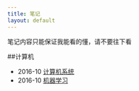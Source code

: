```yaml
---
title: 笔记
layout: default
---
```



笔记内容只能保证我能看的懂，请不要往下看

##计算机
- 2016-10 [计算机系统](/note/Computer-System/)
- 2016-10 [机器学习](/note/Machine-Learning/)